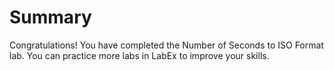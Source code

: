 # Summary

Congratulations! You have completed the Number of Seconds to ISO Format lab. You can practice more labs in LabEx to improve your skills.
